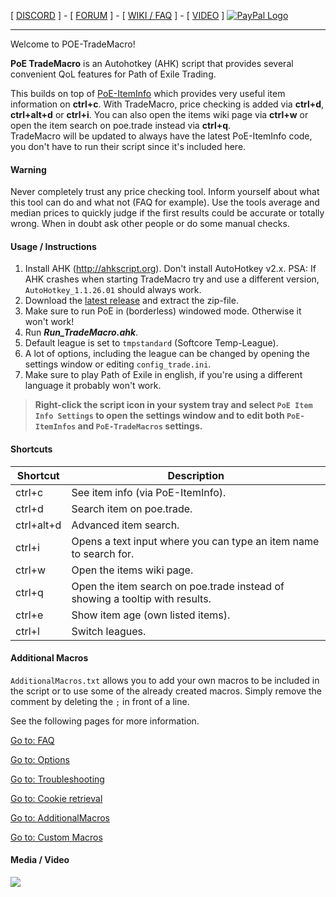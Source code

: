 [ [DISCORD](https://discord.gg/taKZqWw) ] - [ [FORUM](https://www.pathofexile.com/forum/view-thread/1757730) ] - [ [WIKI / FAQ](https://github.com/PoE-TradeMacro/POE-TradeMacro/wiki) ] - [ [VIDEO](https://github.com/PoE-TradeMacro/POE-TradeMacro#media--video) ]   [<img src="https://www.paypalobjects.com/webstatic/en_US/i/buttons/PP_logo_h_100x26.png" alt="PayPal Logo">](https://www.paypal.com/cgi-bin/webscr?cmd=_s-xclick&hosted_button_id=4ZVTWJNH6GSME) 

-----------------------------------

Welcome to POE-TradeMacro!

**PoE TradeMacro** is an Autohotkey (AHK) script that provides several convenient QoL features for Path of Exile Trading.

This builds on top of [PoE-ItemInfo](https://github.com/aRTy42/POE-ItemInfo) which provides very useful item information on **ctrl+c**.
With TradeMacro, price checking is added via **ctrl+d**, **ctrl+alt+d** or **ctrl+i**. You can also open the items wiki page via **ctrl+w** or open the item search on poe.trade instead via **ctrl+q**.   
TradeMacro will be updated to always have the latest PoE-ItemInfo code, you don't have to run their script since it's included here.


#### Warning ####

Never completely trust any price checking tool. Inform yourself about what this tool can do and what not (FAQ for example). Use the tools average and median prices to quickly judge if the first results could be accurate or totally wrong. When in doubt ask other people or do some manual checks.

#### Usage / Instructions ####

1. Install AHK (http://ahkscript.org). Don't install AutoHotkey v2.x. PSA: If AHK crashes when starting TradeMacro try and use a different version, `AutoHotkey_1.1.26.01` should always work.
2. Download the [latest release](https://github.com/POE-TradeMacro/POE-TradeMacro/releases/latest) and extract the zip-file. 
3. Make sure to run PoE in (borderless) windowed mode. Otherwise it won't work!
4. Run **_Run_TradeMacro.ahk_**.
5. Default league is set to `tmpstandard` (Softcore Temp-League).
6. A lot of options, including the league can be changed by opening the settings window or editing `config_trade.ini`.
7. Make sure to play Path of Exile in english, if you're using a different language it probably won't work.

> **Right-click the script icon in your system tray and select `PoE Item Info Settings` to open the settings window and to edit both `PoE-ItemInfos` and `PoE-TradeMacros` settings.**


#### Shortcuts ####


|Shortcut|Description|
|---	|---	|
| ctrl+c      | See item info (via PoE-ItemInfo). 
| ctrl+d      | Search item on poe.trade.
| ctrl+alt+d  | Advanced item search. 
| ctrl+i      | Opens a text input where you can type an item name to search for.
| ctrl+w      | Open the items wiki page. 
| ctrl+q      | Open the item search on poe.trade instead of showing a tooltip with results.
| ctrl+e      | Show item age (own listed items).
| ctrl+l      | Switch leagues.

#### Additional Macros ####

`AdditionalMacros.txt` allows you to add your own macros to be included in the script or to use some of the already created macros. Simply remove the comment by deleting the `;` in front of a line.

See the following pages for more information.

[Go to: FAQ](https://github.com/POE-TradeMacro/POE-TradeMacro/wiki/FAQ)

[Go to: Options](https://github.com/POE-TradeMacro/POE-TradeMacro/wiki/Options)

[Go to: Troubleshooting](https://github.com/POE-TradeMacro/POE-TradeMacro/wiki/Troubleshooting)

[Go to: Cookie retrieval](https://github.com/PoE-TradeMacro/POE-TradeMacro/wiki/Cookie-retrieval)

[Go to: AdditionalMacros](https://github.com/PoE-TradeMacro/POE-TradeMacro/wiki/AdditionalMacros)

[Go to: Custom Macros](https://github.com/PoE-TradeMacro/POE-TradeMacro/wiki/Custom-Macros)

#### Media / Video ####

<a href="https://www.youtube.com/watch?v=D4l8ZOyCAbs" target="_blank">![](http://i.imgur.com/NPsBuJo.png)</a>

